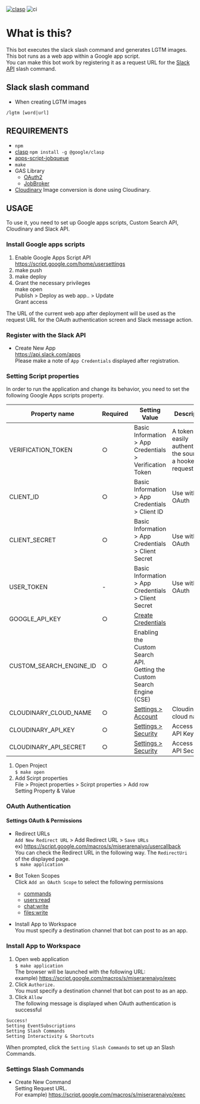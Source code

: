 [![clasp](https://img.shields.io/badge/built%20with-clasp-4285f4.svg)](https://github.com/google/clasp)
![ci](https://github.com/k2tzumi/lgtm-slash-command/workflows/ci/badge.svg)

What is this?
==============================

 This bot executes the slack slash command and generates LGTM images.  
 This bot runs as a web app within a Google app script.  
You can make this bot work by registering it as a request URL for the [Slack API](https://api.slack.com/apps) slash command.
 
Slack slash command
--------------------

* When creating LGTM images  
```
/lgtm [word|url]
```


REQUIREMENTS
--------------------
- `npm`
- [clasp](https://github.com/google/clasp)
`npm install -g @google/clasp`
- [apps-script-jobqueue](https://github.com/k2tzumi/apps-script-jobqueue)
- `make`
- GAS Library
  - [OAuth2](https://github.com/googleworkspace/apps-script-oauth2)
  - [JobBroker](https://github.com/k2tzumi/apps-script-jobqueue)
- [Cloudinary](https://cloudinary.com/)
Image conversion is done using Cloudinary.

USAGE
--------------------

To use it, you need to set up Google apps scripts, Custom Search API, Cloudinary and Slack API.

### Install Google apps scripts

1. Enable Google Apps Script API  
https://script.google.com/home/usersettings
2. make push  
3. make deploy  
4. Grant the necessary privileges  
make open  
Publish > Deploy as web app.. > Update  
Grant access

The URL of the current web app after deployment will be used as the request URL for the OAuth authentication screen and Slack message action.

### Register with the Slack API

* Create New App  
https://api.slack.com/apps  
Please make a note of `App Credentials` displayed after registration.

### Setting Script properties

In order to run the application and change its behavior, you need to set the following Google Apps scripts property.

|Property name|Required|Setting Value|Description|
|--|--|--|--|
|VERIFICATION_TOKEN|○|Basic Information > App Credentials > Verification Token|A token that easily authenticates the source of a hooked request|
|CLIENT_ID|○|Basic Information > App Credentials > Client ID|Use with OAuth|
|CLIENT_SECRET|○|Basic Information > App Credentials > Client Secret|Use with OAuth|
|USER_TOKEN|-|Basic Information > App Credentials > Client Secret|Use with OAuth|Specify if you want the URL of the uploaded file to be an external public link.|
|GOOGLE_API_KEY|○|[Create Credentials](https://console.cloud.google.com/apis/credentials)||
|CUSTOM_SEARCH_ENGINE_ID|○|Enabling the Custom Search API. Getting the Custom Search Engine (CSE)||
|CLOUDINARY_CLOUD_NAME|○|[Settings > Account](https://cloudinary.com/console/lui/settings/account)|Cloudinary cloud name|
|CLOUDINARY_API_KEY|○|[Settings > Security](https://cloudinary.com/console/lui/settings/security)|Access Keys: API Key|
|CLOUDINARY_API_SECRET|○|[Settings > Security](https://cloudinary.com/console/lui/settings/security)|Access Keys: API Secret|

1. Open Project  
`$ make open`
2. Add Scirpt properties  
File > Project properties > Scirpt properties > Add row  
Setting Property & Value

### OAuth Authentication

#### Settings OAuth & Permissions

* Redirect URLs  
`Add New Redirect URL` > Add Redirect URL  > `Save URLs`  
ex) https://script.google.com/macros/s/miserarenaiyo/usercallback  
You can check the Redirect URL in the following way. The `RedirectUri` of the displayed page.  
`$ make application`  
* Bot Token Scopes  
Click `Add an OAuth Scope` to select the following permissions  
  * [commands](https://api.slack.com/scopes/commands)
  * [users:read](https://api.slack.com/scopes/users:read)
  * [chat:write](https://api.slack.com/scopes/chat:write)
  * [files:write](https://api.slack.com/scopes/files:write)


* Install App to Workspace  
You must specify a destination channel that bot can post to as an app.

### Install App to Workspace

1. Open web application  
`$ make application`  
The browser will be launched with the following URL:  
example) https://script.google.com/macros/s/miserarenaiyo/exec  
2. Click `Authorize.`  
You must specify a destination channel that bot can post to as an app.
3. Click `Allow`  
The following message is displayed when OAuth authentication is successful  
```
Success!
Setting EventSubscriptions
Setting Slash Commands
Setting Interactivity & Shortcuts
```
When prompted, click the `Setting Slash Commands` to set up an Slash Commands.  


### Settings Slash Commands

* Create New Command  
Setting Request URL.  
For example) https://script.google.com/macros/s/miserarenaiyo/exec  
